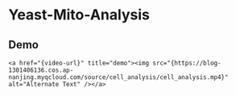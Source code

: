 # Yeast-Mito-Analysis

## Demo

```
<a href="{video-url}" title="demo"><img src="{https://blog-1301406136.cos.ap-nanjing.myqcloud.com/source/cell_analysis/cell_analysis.mp4}" alt="Alternate Text" /></a>
```